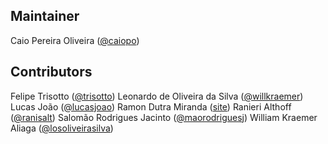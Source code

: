 Maintainer
----------

Caio Pereira Oliveira ([@caiopo](https://github.com/caiopo))


Contributors
------------

Felipe Trisotto ([@trisotto](https://github.com/trisotto))
Leonardo de Oliveira da Silva ([@willkraemer](https://github.com/willkraemer))
Lucas João ([@lucasjoao](https://github.com/lucasjoao))
Ramon Dutra Miranda ([site](http://ramon.blog.br/computacao/))
Ranieri Althoff ([@ranisalt](https://github.com/ranisalt))
Salomão Rodrigues Jacinto ([@maorodriguesj](https://github.com/maorodriguesj))
William Kraemer Aliaga ([@losoliveirasilva](https://github.com/losoliveirasilva))
